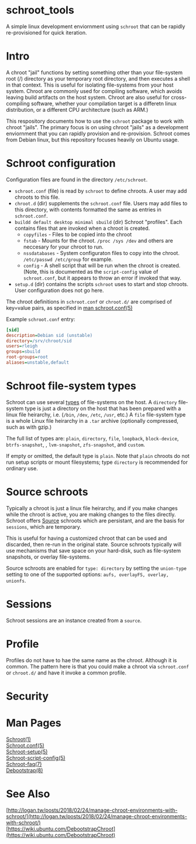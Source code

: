 # schroot_tools
A simple linux development enviornment using `schroot` that can be rapidly re-provisioned for quick iteration.

# Intro
A chroot "jail" functions by setting something other than your file-system root (/) directory as your temporary root directory, and then executes a shell in that context. This is useful for isolating file-systems from your host system. Chroot are commonly used for compiling software, which avoids leaving build artifacts on the host system. Chroot are also useful for cross-compiling software, whether your compilation target is a differetn linux distribution, or a different CPU architecture (such as ARM.)

This respository documents how to use the `schroot` package to work with chroot "jails". The primary focus is on using chroot "jails" as a development enviornment that you can rapidly provision and re-provision. Schroot comes from Debian linux, but this repository focuses heavily on Ubuntu usage.

# Schroot configuration
Configuration files are found in the directory `/etc/schroot`.
* `schroot.conf` (file) is read by `schroot` to define chroots. A user may add chroots to this file.
* `chroot.d` (dir) supplements the `schroot.conf` file. Users may add files to this directory, with contents formatted the same as entries in  `schroot.conf`.
* `buildd default desktop minimal sbuild` (dir) Schroot "profiles". Each contains files that are invoked when a chroot is created.
  * `copyfiles` - Files to be copied into the chroot
  * `fstab` - Mounts for the chroot. `/proc /sys /dev` and others are neccesary for your chroot to run.
  * `nssdatabases` - System configuraton files to copy into the chroot. `/etc/passwd /etc/group` for example.
  * `config` - A shell script that will be run when the chroot is created. (Note, this is documented as the `script-config` value of `schroot.conf`, but it appears to throw an error if invoked that way.       
* `setup.d` (dir) contains the scripts `schroot` uses to start and stop chroots. User configuration does not go here.

The chroot definitions in `schroot.conf` or `chroot.d/` are comprised of key=value pairs, as specified in [man schroot.conf(5)](https://manpages.debian.org/bullseye/schroot/schroot.conf.5.en.html)

Example `schroot.conf` entry:
```ini
[sid]                             
description=Debian sid (unstable) 
directory=/srv/chroot/sid         
users=rleigh                      
groups=sbuild                     
root-groups=root                  
aliases=unstable,default
```

# Schroot file-system types
Schroot can use several [types](https://manpages.debian.org/bullseye/schroot/schroot.conf.5.en.html#Plain_and_directory_chroots) of file-systems on the host. A `directory` file-system type is just a directory on the host that has been prepared with a linux file heirarchy, i.e. (`/bin`, `/dev`, `/etc`, `/usr`, etc.) A `file` file-system type is a whole Linux file heirarchy in a `.tar` archive (optionally compressed, such as with gzip.)

The full list of types are: `plain`, `directory`, `file`, `loopback`, `block-device`, `btrfs-snapshot`, , `lvm-snapshot`, `zfs-snapshot`, and `custom`. 

If empty or omitted, the default type is `plain`. Note that `plain` chroots do not run setup scripts or mount filesystems; type `directory` is recommended for ordinary use.

# Source schroots
Typically a chroot is just a linux file heirarchy, and if you make changes while the chroot is active, you are making changes to the files directly. Schroot offers [Source](https://manpages.debian.org/bullseye/schroot/schroot.conf.5.en.html#Plain_and_directory_chroots) schroots which are persistant, and are the basis for `sessions`, which are temporary.  

This is useful for having a customized chroot that can be used and discarded, then re-run in the original state. Source schroots typically will use mechanisms that save space on your hard-disk, such as file-system snapshots, or overlay file-systems. 

Source schroots are enabled for `type: directory` by setting the `union-type` setting to one of the supported options: `aufs, overlayFS, overlay, unionfs`. 

# Sessions
Schroot sessions are an instance created from a `source`.


# Profile
Profiles do not have to hae the same name as the chroot. Although it is common. The pattern here is that you could make a chroot via `schroot.conf` or `chroot.d/` and have it invoke a common profile.



# Security

 
# Man Pages
[Schroot(1)](https://manpages.debian.org/bullseye/schroot/schroot.1.en.html)  
[Schroot.conf(5)](https://manpages.debian.org/bullseye/schroot/schroot.conf.5.en.html)  
[Schroot-setup(5)](https://manpages.debian.org/bullseye/schroot/schroot-setup.5.en.html)  
[Schroot-script-config(5)](https://manpages.debian.org/bullseye/schroot/schroot-script-config.5.en.html)  
[Schroot-faq(7)](https://manpages.debian.org/bullseye/schroot/schroot-faq.7.en.html)  
[Debootstrap(8)](https://manpages.debian.org/bullseye/debootstrap/debootstrap.8.en.html)

# See Also
[http://logan.tw/posts/2018/02/24/manage-chroot-environments-with-schroot/](http://logan.tw/posts/2018/02/24/manage-chroot-environments-with-schroot/)  
[https://wiki.ubuntu.com/DebootstrapChroot](https://wiki.ubuntu.com/DebootstrapChroot)
